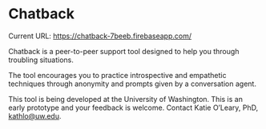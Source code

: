 # Chatback

Current URL: https://chatback-7beeb.firebaseapp.com/

Chatback is a peer-to-peer support tool designed to help you through troubling situations.

The tool encourages you to practice introspective and empathetic techniques through anonymity and prompts given by a conversation agent.

This tool is being developed at the University of Washington. This is an early prototype and your feedback is welcome. Contact Katie O’Leary, PhD, kathlo@uw.edu.
